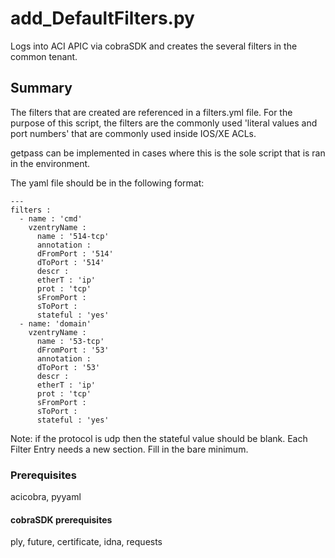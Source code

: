 # add_DefaultFilters.py
Logs into ACI APIC via cobraSDK and creates the several filters in the common tenant. 

## Summary
The filters that are created are referenced in a filters.yml file. For the purpose of this script, the filters are the commonly used 'literal values and port numbers' that are commonly used inside IOS/XE ACLs.

getpass can be implemented in cases where this is the sole script that is ran in the environment.

The yaml file should be in the following format:
```
---
filters : 
  - name : 'cmd'
    vzentryName : 
      name : '514-tcp'
      annotation : 
      dFromPort : '514'
      dToPort : '514'
      descr :   
      etherT : 'ip'
      prot : 'tcp'
      sFromPort : 
      sToPort : 
      stateful : 'yes'
  - name: 'domain'
    vzentryName : 
      name : '53-tcp'
      dFromPort : '53'
      annotation : 
      dToPort : '53'
      descr : 
      etherT : 'ip'
      prot : 'tcp'
      sFromPort : 
      sToPort : 
      stateful : 'yes'
```          
Note: if the protocol is udp then the stateful value should be blank. Each Filter Entry needs a new section. Fill in the bare minimum. 

### Prerequisites
acicobra, pyyaml

#### cobraSDK prerequisites
ply, future, certificate, idna, requests
